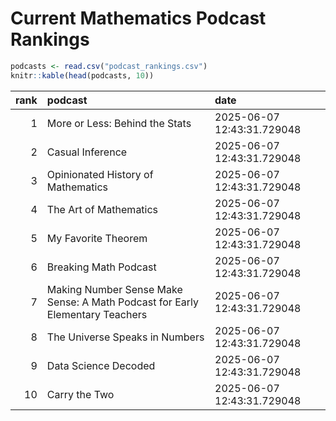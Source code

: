 # Current Mathematics Podcast Rankings


``` r
podcasts <- read.csv("podcast_rankings.csv")
knitr::kable(head(podcasts, 10))
```

| rank | podcast | date |
|---:|:---|:---|
| 1 | More or Less: Behind the Stats | 2025-06-07 12:43:31.729048 |
| 2 | Casual Inference | 2025-06-07 12:43:31.729048 |
| 3 | Opinionated History of Mathematics | 2025-06-07 12:43:31.729048 |
| 4 | The Art of Mathematics | 2025-06-07 12:43:31.729048 |
| 5 | My Favorite Theorem | 2025-06-07 12:43:31.729048 |
| 6 | Breaking Math Podcast | 2025-06-07 12:43:31.729048 |
| 7 | Making Number Sense Make Sense: A Math Podcast for Early Elementary Teachers | 2025-06-07 12:43:31.729048 |
| 8 | The Universe Speaks in Numbers | 2025-06-07 12:43:31.729048 |
| 9 | Data Science Decoded | 2025-06-07 12:43:31.729048 |
| 10 | Carry the Two | 2025-06-07 12:43:31.729048 |
